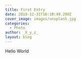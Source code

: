 ```yaml
---
title: First Entry
date: 2018-12-31T16:18:49.290Z
cover_image: images/unsplash.jpg
categories:
  - Photo
author: _X_y_z_
layout: blog
---
```

Hello World
